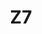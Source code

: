 ---
basin: 'No'
cudn: true
floor: Ground
grade: 6
images: []
living_room: 'No'
location: North Court
name: Z7
network: Wired and Wireless
title: Z7
---